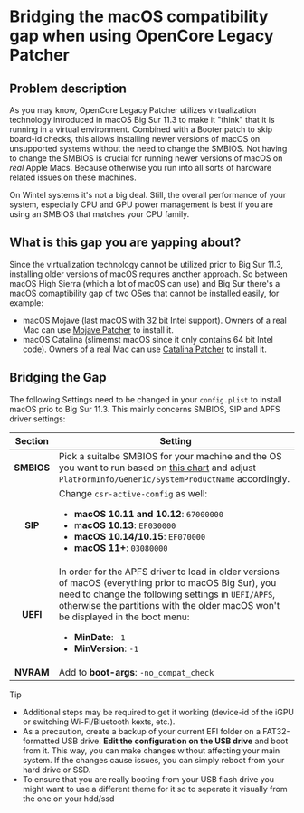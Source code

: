 # Bridging the macOS compatibility gap when using OpenCore Legacy Patcher

## Problem description

As you may know, OpenCore Legacy Patcher utilizes virtualization technology introduced in macOS Big Sur 11.3 to make it "think" that it is running in a virtual environment. Combined with a Booter patch to skip board-id checks, this allows installing newer versions of macOS on unsupported systems without the need to change the SMBIOS. Not having to change the SMBIOS is crucial for running newer versions of macOS on *real* Apple Macs. Because otherwise you run into all sorts of hardware related issues on these machines. 

On Wintel systems it's not a big deal. Still, the overall performance of your system, especially CPU and GPU power management is best if you are using an SMBIOS that matches your CPU family.

## What is this gap you are yapping about?

Since the virtualization technology cannot be utilized prior to Big Sur 11.3, installing older versions of macOS requires another approach. So between macOS High Sierra (which a lot of macOS can use) and Big Sur there's a macOS comaptibility gap of two OSes that cannot be installed easily, for example: 

- macOS Mojave (last macOS with 32 bit Intel support). Owners of a real Mac can use [Mojave Patcher](https://dosdude1.com/mojave/) to install it.
- macOS Catalina (slimemst macOS since it only contains 64 bit Intel code). Owners of a real Mac can use [Catalina Patcher](https://dosdude1.com/catalina/) to install it.

## Bridging the Gap
The following Settings need to be changed in your `config.plist` to install macOS prio to Big Sur 11.3. This mainly concerns SMBIOS, SIP and APFS driver settings:

Section | Setting
:--------:|----------------
**SMBIOS** | Pick a suitalbe SMBIOS for your machine and the OS you want to run based on [this chart](https://docs.google.com/spreadsheets/d/1DSxP1xmPTCv-fS1ihM6EDfTjIKIUypwW17Fss-o343U/edit?pli=1&gid=483826077#gid=483826077) and adjust `PlatFormInfo/Generic/SystemProductName` accordingly.
**SIP** | Change `csr-active-config` as well: <ul><li> **macOS 10.11 and 10.12**: `67000000` <li>m**acOS 10.13**: `EF030000`<li>**macOS 10.14/10.15**: `EF070000` <li> **macOS 11+**: `03080000` 
**UEFI** | In order for the APFS driver to load in older versions of macOS (everything prior to macOS Big Sur), you need to change the following settings in `UEFI/APFS`, otherwise the partitions with the older macOS won't be displayed in the boot menu:<ul><li> **MinDate**: `-1` <li> **MinVersion**: `-1`
**NVRAM** | Add to **boot-args**: `-no_compat_check`

> [!TIP]
> 
> - Additional steps may be required to get it working (device-id of the iGPU or switching Wi-Fi/Bluetooth kexts, etc.). 
> - As a precaution, create a backup of your current EFI folder on a FAT32-formatted USB drive. **Edit the configuration on the USB drive** and boot from it. This way, you can make changes without affecting your main system. If the changes cause issues, you can simply reboot from your hard drive or SSD.
> - To ensure that you are really booting from your USB flash drive you might want to use a different theme for it so to seperate it visually from the one on your hdd/ssd

